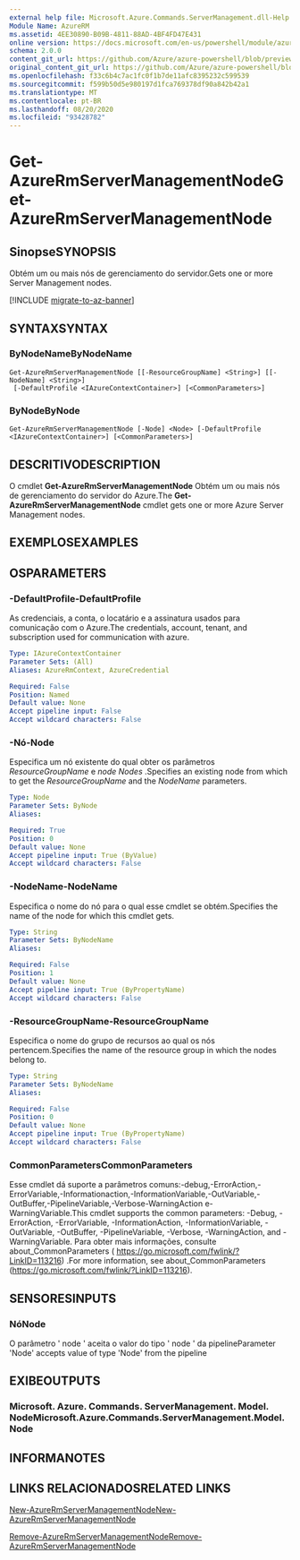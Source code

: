 ```yaml
---
external help file: Microsoft.Azure.Commands.ServerManagement.dll-Help.xml
Module Name: AzureRM
ms.assetid: 4EE30890-B09B-4811-88AD-4BF4FD47E431
online version: https://docs.microsoft.com/en-us/powershell/module/azurerm.servermanagement/get-azurermservermanagementnode
schema: 2.0.0
content_git_url: https://github.com/Azure/azure-powershell/blob/preview/src/ResourceManager/ServerManagement/Commands.ServerManagement/help/Get-AzureRmServerManagementNode.md
original_content_git_url: https://github.com/Azure/azure-powershell/blob/preview/src/ResourceManager/ServerManagement/Commands.ServerManagement/help/Get-AzureRmServerManagementNode.md
ms.openlocfilehash: f33c6b4c7ac1fc0f1b7de11afc8395232c599539
ms.sourcegitcommit: f599b50d5e980197d1fca769378df90a842b42a1
ms.translationtype: MT
ms.contentlocale: pt-BR
ms.lasthandoff: 08/20/2020
ms.locfileid: "93428782"
---
```

# <span data-ttu-id="826ec-101">Get-AzureRmServerManagementNode</span><span class="sxs-lookup"><span data-stu-id="826ec-101">Get-AzureRmServerManagementNode</span></span>

## <span data-ttu-id="826ec-102">Sinopse</span><span class="sxs-lookup"><span data-stu-id="826ec-102">SYNOPSIS</span></span>
<span data-ttu-id="826ec-103">Obtém um ou mais nós de gerenciamento do servidor.</span><span class="sxs-lookup"><span data-stu-id="826ec-103">Gets one or more Server Management nodes.</span></span>

[!INCLUDE [migrate-to-az-banner](../../includes/migrate-to-az-banner.md)]

## <span data-ttu-id="826ec-104">SYNTAX</span><span class="sxs-lookup"><span data-stu-id="826ec-104">SYNTAX</span></span>

### <span data-ttu-id="826ec-105">ByNodeName</span><span class="sxs-lookup"><span data-stu-id="826ec-105">ByNodeName</span></span>
```
Get-AzureRmServerManagementNode [[-ResourceGroupName] <String>] [[-NodeName] <String>]
 [-DefaultProfile <IAzureContextContainer>] [<CommonParameters>]
```

### <span data-ttu-id="826ec-106">ByNode</span><span class="sxs-lookup"><span data-stu-id="826ec-106">ByNode</span></span>
```
Get-AzureRmServerManagementNode [-Node] <Node> [-DefaultProfile <IAzureContextContainer>] [<CommonParameters>]
```

## <span data-ttu-id="826ec-107">DESCRITIVO</span><span class="sxs-lookup"><span data-stu-id="826ec-107">DESCRIPTION</span></span>
<span data-ttu-id="826ec-108">O cmdlet **Get-AzureRmServerManagementNode** Obtém um ou mais nós de gerenciamento do servidor do Azure.</span><span class="sxs-lookup"><span data-stu-id="826ec-108">The **Get-AzureRmServerManagementNode** cmdlet gets one or more Azure Server Management nodes.</span></span>

## <span data-ttu-id="826ec-109">EXEMPLOS</span><span class="sxs-lookup"><span data-stu-id="826ec-109">EXAMPLES</span></span>

## <span data-ttu-id="826ec-110">OS</span><span class="sxs-lookup"><span data-stu-id="826ec-110">PARAMETERS</span></span>

### <span data-ttu-id="826ec-111">-DefaultProfile</span><span class="sxs-lookup"><span data-stu-id="826ec-111">-DefaultProfile</span></span>
<span data-ttu-id="826ec-112">As credenciais, a conta, o locatário e a assinatura usados para comunicação com o Azure.</span><span class="sxs-lookup"><span data-stu-id="826ec-112">The credentials, account, tenant, and subscription used for communication with azure.</span></span>

```yaml
Type: IAzureContextContainer
Parameter Sets: (All)
Aliases: AzureRmContext, AzureCredential

Required: False
Position: Named
Default value: None
Accept pipeline input: False
Accept wildcard characters: False
```

### <span data-ttu-id="826ec-113">-Nó</span><span class="sxs-lookup"><span data-stu-id="826ec-113">-Node</span></span>
<span data-ttu-id="826ec-114">Especifica um nó existente do qual obter os parâmetros *ResourceGroupName* e *node Nodes* .</span><span class="sxs-lookup"><span data-stu-id="826ec-114">Specifies an existing node from which to get the *ResourceGroupName* and the *NodeName* parameters.</span></span>

```yaml
Type: Node
Parameter Sets: ByNode
Aliases: 

Required: True
Position: 0
Default value: None
Accept pipeline input: True (ByValue)
Accept wildcard characters: False
```

### <span data-ttu-id="826ec-115">-NodeName</span><span class="sxs-lookup"><span data-stu-id="826ec-115">-NodeName</span></span>
<span data-ttu-id="826ec-116">Especifica o nome do nó para o qual esse cmdlet se obtém.</span><span class="sxs-lookup"><span data-stu-id="826ec-116">Specifies the name of the node for which this cmdlet gets.</span></span>

```yaml
Type: String
Parameter Sets: ByNodeName
Aliases: 

Required: False
Position: 1
Default value: None
Accept pipeline input: True (ByPropertyName)
Accept wildcard characters: False
```

### <span data-ttu-id="826ec-117">-ResourceGroupName</span><span class="sxs-lookup"><span data-stu-id="826ec-117">-ResourceGroupName</span></span>
<span data-ttu-id="826ec-118">Especifica o nome do grupo de recursos ao qual os nós pertencem.</span><span class="sxs-lookup"><span data-stu-id="826ec-118">Specifies the name of the resource group in which the nodes belong to.</span></span>

```yaml
Type: String
Parameter Sets: ByNodeName
Aliases: 

Required: False
Position: 0
Default value: None
Accept pipeline input: True (ByPropertyName)
Accept wildcard characters: False
```

### <span data-ttu-id="826ec-119">CommonParameters</span><span class="sxs-lookup"><span data-stu-id="826ec-119">CommonParameters</span></span>
<span data-ttu-id="826ec-120">Esse cmdlet dá suporte a parâmetros comuns:-debug,-ErrorAction,-ErrorVariable,-Informationaction,-InformationVariable,-OutVariable,-OutBuffer,-PipelineVariable,-Verbose-WarningAction e-WarningVariable.</span><span class="sxs-lookup"><span data-stu-id="826ec-120">This cmdlet supports the common parameters: -Debug, -ErrorAction, -ErrorVariable, -InformationAction, -InformationVariable, -OutVariable, -OutBuffer, -PipelineVariable, -Verbose, -WarningAction, and -WarningVariable.</span></span> <span data-ttu-id="826ec-121">Para obter mais informações, consulte about_CommonParameters ( https://go.microsoft.com/fwlink/?LinkID=113216) .</span><span class="sxs-lookup"><span data-stu-id="826ec-121">For more information, see about_CommonParameters (https://go.microsoft.com/fwlink/?LinkID=113216).</span></span>

## <span data-ttu-id="826ec-122">SENSORES</span><span class="sxs-lookup"><span data-stu-id="826ec-122">INPUTS</span></span>

### <span data-ttu-id="826ec-123">Nó</span><span class="sxs-lookup"><span data-stu-id="826ec-123">Node</span></span>
<span data-ttu-id="826ec-124">O parâmetro ' node ' aceita o valor do tipo ' node ' da pipeline</span><span class="sxs-lookup"><span data-stu-id="826ec-124">Parameter 'Node' accepts value of type 'Node' from the pipeline</span></span>

## <span data-ttu-id="826ec-125">EXIBE</span><span class="sxs-lookup"><span data-stu-id="826ec-125">OUTPUTS</span></span>

### <span data-ttu-id="826ec-126">Microsoft. Azure. Commands. ServerManagement. Model. Node</span><span class="sxs-lookup"><span data-stu-id="826ec-126">Microsoft.Azure.Commands.ServerManagement.Model.Node</span></span>

## <span data-ttu-id="826ec-127">INFORMA</span><span class="sxs-lookup"><span data-stu-id="826ec-127">NOTES</span></span>

## <span data-ttu-id="826ec-128">LINKS RELACIONADOS</span><span class="sxs-lookup"><span data-stu-id="826ec-128">RELATED LINKS</span></span>

[<span data-ttu-id="826ec-129">New-AzureRmServerManagementNode</span><span class="sxs-lookup"><span data-stu-id="826ec-129">New-AzureRmServerManagementNode</span></span>](./New-AzureRmServerManagementNode.md)

[<span data-ttu-id="826ec-130">Remove-AzureRmServerManagementNode</span><span class="sxs-lookup"><span data-stu-id="826ec-130">Remove-AzureRmServerManagementNode</span></span>](./Remove-AzureRmServerManagementNode.md)


